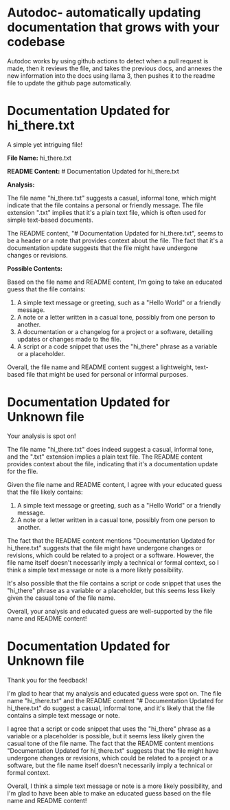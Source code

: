 # Autodoc- automatically updating documentation that grows with your codebase
Autodoc works by using github actions to detect when a pull request is made, then it reviews the file, and takes the previous docs, and annexes the new information into the docs using llama 3, then pushes it to the readme file to update the github page automatically.

# Documentation Updated for hi_there.txt
A simple yet intriguing file!

**File Name:** hi_there.txt

**README Content:** # Documentation Updated for hi_there.txt

**Analysis:**

The file name "hi_there.txt" suggests a casual, informal tone, which might indicate that the file contains a personal or friendly message. The file extension ".txt" implies that it's a plain text file, which is often used for simple text-based documents.

The README content, "# Documentation Updated for hi_there.txt", seems to be a header or a note that provides context about the file. The fact that it's a documentation update suggests that the file might have undergone changes or revisions.

**Possible Contents:**

Based on the file name and README content, I'm going to take an educated guess that the file contains:

1. A simple text message or greeting, such as a "Hello World" or a friendly message.
2. A note or a letter written in a casual tone, possibly from one person to another.
3. A documentation or a changelog for a project or a software, detailing updates or changes made to the file.
4. A script or a code snippet that uses the "hi_there" phrase as a variable or a placeholder.

Overall, the file name and README content suggest a lightweight, text-based file that might be used for personal or informal purposes.


# Documentation Updated for Unknown file
Your analysis is spot on!

The file name "hi_there.txt" does indeed suggest a casual, informal tone, and the ".txt" extension implies a plain text file. The README content provides context about the file, indicating that it's a documentation update for the file.

Given the file name and README content, I agree with your educated guess that the file likely contains:

1. A simple text message or greeting, such as a "Hello World" or a friendly message.
2. A note or a letter written in a casual tone, possibly from one person to another.

The fact that the README content mentions "Documentation Updated for hi_there.txt" suggests that the file might have undergone changes or revisions, which could be related to a project or a software. However, the file name itself doesn't necessarily imply a technical or formal context, so I think a simple text message or note is a more likely possibility.

It's also possible that the file contains a script or code snippet that uses the "hi_there" phrase as a variable or a placeholder, but this seems less likely given the casual tone of the file name.

Overall, your analysis and educated guess are well-supported by the file name and README content!

# Documentation Updated for Unknown file
Thank you for the feedback!

I'm glad to hear that my analysis and educated guess were spot on. The file name "hi_there.txt" and the README content "# Documentation Updated for hi_there.txt" do suggest a casual, informal tone, and it's likely that the file contains a simple text message or note.

I agree that a script or code snippet that uses the "hi_there" phrase as a variable or a placeholder is possible, but it seems less likely given the casual tone of the file name. The fact that the README content mentions "Documentation Updated for hi_there.txt" suggests that the file might have undergone changes or revisions, which could be related to a project or a software, but the file name itself doesn't necessarily imply a technical or formal context.

Overall, I think a simple text message or note is a more likely possibility, and I'm glad to have been able to make an educated guess based on the file name and README content!